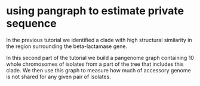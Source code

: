 # using pangraph to estimate private sequence

In the previous tutorial we identified a clade with high structural similarity in the region surrounding the beta-lactamase gene.

In this second part of the tutorial we build a pangenome graph containing 10 whole chromosomes of isolates from a part of the tree that includes this clade. We then use this graph to measure how much of accessory genome is not shared for any given pair of isolates.